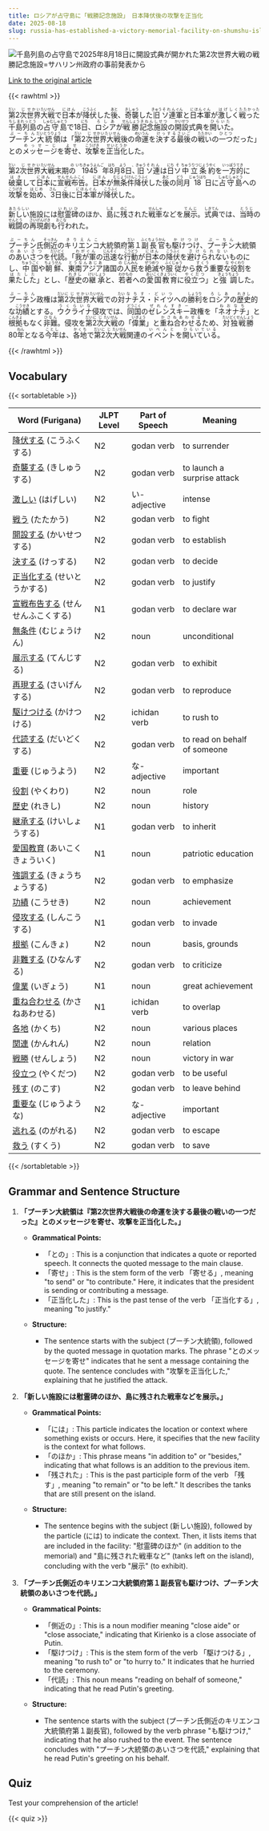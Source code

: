```yaml
---
title: ロシアが占守島に「戦勝記念施設」　日本降伏後の攻撃を正当化
date: 2025-08-18
slug: russia-has-established-a-victory-memorial-facility-on-shumshu-island-justifying-its-attacks-after-japan-s-surrender
---
```


![千島列島の占守島で2025年8月18日に開設式典が開かれた第2次世界大戦の戦勝記念施設=サハリン州政府の事前発表から](https://www.asahicom.jp/imgopt/img/f64c8088c9/comm_L/AS20250818003040.jpg "千島列島の占守島で2025年8月18日に開設式典が開かれた第2次世界大戦の戦勝記念施設=サハリン州政府の事前発表から")

[Link to the original article](https://asahi.com/articles/AST8L3C3KT8LUHBI01CM.html?iref=comtop_7_05)

{{< rawhtml >}}
<p><ruby>第<rt>だい</rt></ruby>2<ruby>次<rt>じ</rt></ruby><ruby>世界<rt>せかい</rt></ruby><ruby>大戦<rt>たいせん</rt></ruby>で<ruby>日本<rt>にほん</rt></ruby>が<ruby>降伏<rt>こうふく</rt></ruby>した<ruby>後<rt>あと</rt></ruby>、<ruby>奇襲<rt>きしゅう</rt></ruby>した<ruby>旧<rt>きゅう</rt></ruby><ruby>ソ連<rt>それん</rt></ruby><ruby>軍<rt>ぐん</rt></ruby>と<ruby>日本軍<rt>にほんぐん</rt></ruby>が<ruby>激しく<rt>はげしく</rt></ruby><ruby>戦った<rt>たたかった</rt></ruby><ruby>千島列島<rt>ちしまれっとう</rt></ruby>の<ruby>占守島<rt>しゅむしゅとう</rt></ruby>で18<ruby>日<rt>にち</rt></ruby>、<ruby>ロシア<rt>ろしあ</rt></ruby>が<ruby>戦勝<rt>せんしょう</rt></ruby><ruby>記念<rt>きねん</rt></ruby><ruby>施設<rt>しせつ</rt></ruby>の<ruby>開設<rt>かいせつ</rt></ruby>式典を<ruby>開いた<rt>ひらいた</rt></ruby>。<ruby>プーチン<rt>ぷーちん</rt></ruby><ruby>大統領<rt>だいとうりょう</rt></ruby>は「<ruby>第<rt>だい</rt></ruby>2<ruby>次<rt>じ</rt></ruby><ruby>世界大戦<rt>せかいたいせん</rt></ruby>後の<ruby>命運<rt>めいうん</rt></ruby>を<ruby>決する<rt>けっする</rt></ruby><ruby>最後<rt>さいご</rt></ruby>の<ruby>戦い<rt>たたかい</rt></ruby>の<ruby>一つ<rt>ひとつ</rt></ruby>だった」との<ruby>メッセージ<rt>めっせーじ</rt></ruby>を<ruby>寄せ<rt>よせ</rt></ruby>、<ruby>攻撃<rt>こうげき</rt></ruby>を<ruby>正当化<rt>せいとうか</rt></ruby>した。</p>

<p><ruby>第<rt>だい</rt></ruby>2<ruby>次<rt>じ</rt></ruby><ruby>世界<rt>せかい</rt></ruby><ruby>大戦<rt>たいせん</rt></ruby>末期<ruby>の<rt>の</rt></ruby><ruby>1945<rt>いちきゅうよんご</rt></ruby>年<ruby>8<rt>はち</rt></ruby>月<ruby>8<rt>よう</rt></ruby>日<ruby>、<rt>、</rt></ruby><ruby>旧<rt>きゅう</rt></ruby><ruby>ソ連<rt>それん</rt></ruby>は<ruby>日<rt>にち</rt></ruby><ruby>ソ<rt>そ</rt></ruby><ruby>中立<rt>ちゅうりつ</rt></ruby><ruby>条約<rt>じょうやく</rt></ruby>を<ruby>一方的<rt>いっぽうてき</rt></ruby>に<ruby>破棄<rt>はき</rt></ruby>して<ruby>日本<rt>にほん</rt></ruby>に<ruby>宣戦布告<rt>せんせんふこく</rt></ruby>。<ruby>日本<rt>にほん</rt></ruby>が<ruby>無条件<rt>むじょうけん</rt></ruby><ruby>降伏<rt>こうふく</rt></ruby>した<ruby>後<rt>あと</rt></ruby>の<ruby>同<rt>どう</rt></ruby>月<ruby>18<rt>じゅうはち</rt></ruby>日に<ruby>占守島<rt>しゅむしゅとう</rt></ruby>への<ruby>攻撃<rt>こうげき</rt></ruby>を<ruby>始め<rt>はじめ</rt></ruby>、<ruby>3<rt>さん</rt></ruby>日<ruby>後<rt>ご</rt></ruby>に<ruby>日本軍<rt>にほんぐん</rt></ruby>が<ruby>降伏<rt>こうふく</rt></ruby>した。</p>

<p><ruby>新しい<rt>あたらしい</rt></ruby>施設には<ruby>慰霊碑<rt>いれいひ</rt></ruby>のほか、<ruby>島<rt>しま</rt></ruby>に<ruby>残<rt>のこ</rt></ruby>された<ruby>戦車<rt>せんしゃ</rt></ruby>などを<ruby>展示<rt>てんじ</rt></ruby>。<ruby>式典<rt>しきてん</rt></ruby>では、<ruby>当時<rt>とうじ</rt></ruby>の<ruby>戦闘<rt>せんとう</rt></ruby>の<ruby>再現劇<rt>さいげんげき</rt></ruby>も<ruby>行<rt>おこな</rt></ruby>われた。</p>

<p><ruby>プーチン<rt>ぷーちん</rt></ruby>氏<ruby>側近<rt>そっきん</rt></ruby>の<ruby>キリエンコ<rt>きりえんこ</rt></ruby>大統領府<ruby>第<rt>だい</rt></ruby>１<ruby>副長官<rt>ふくちょうかん</rt></ruby>も<ruby>駆けつけ<rt>かけつけ</rt></ruby>、<ruby>プーチン<rt>ぷーちん</rt></ruby>大統領<ruby>の<rt>の</rt></ruby><ruby>あいさつ<rt>あいさつ</rt></ruby>を<ruby>代読<rt>だいどく</rt></ruby>。「<ruby>我が軍<rt>わがぐん</rt></ruby>の<ruby>迅速<rt>じんそく</rt></ruby>な<ruby>行動<rt>こうどう</rt></ruby>が<ruby>日本<rt>にほん</rt></ruby>の<ruby>降伏<rt>こうふく</rt></ruby>を<ruby>避けられない<rt>さけられない</rt></ruby>ものにし、<ruby>中国<rt>ちゅうごく</rt></ruby>や<ruby>朝鮮<rt>ちょうせん</rt></ruby>、<ruby>東南アジア<rt>とうなんあじあ</rt></ruby>諸国<ruby>の<rt>の</rt></ruby><ruby>人民<rt>じんみん</rt></ruby>を<ruby>絶滅<rt>ぜつめつ</rt></ruby>や<ruby>服従<rt>ふくじゅう</rt></ruby>から<ruby>救う<rt>すくう</rt></ruby>重要<ruby>な<rt>な</rt></ruby><ruby>役割<rt>やくわり</rt></ruby>を<ruby>果たした<rt>はたした</rt></ruby>」とし、「<ruby>歴史<rt>れきし</rt></ruby>の<ruby>継承<rt>けいしょう</rt></ruby>と、<ruby>若者<rt>わかもの</rt></ruby>への<ruby>愛国教育<rt>あいこくきょういく</rt></ruby>に<ruby>役立つ<rt>やくだつ</rt></ruby>」と<ruby>強調<rt>きょうちょう</rt></ruby>した。</p>

<p><ruby>プーチン<rt>ぷーちん</rt></ruby>政権は<ruby>第<rt>だい</rt></ruby><ruby>2<rt>に</rt></ruby><ruby>次<rt>じ</rt></ruby><ruby>世界<rt>せかい</rt></ruby><ruby>大戦<rt>たいせん</rt></ruby>での<ruby>対<rt>たい</rt></ruby><ruby>ナチス・ドイツ<rt>なちす・どいつ</rt></ruby>への<ruby>勝利<rt>しょうり</rt></ruby>を<ruby>ロシア<rt>ろしあ</rt></ruby>の<ruby>歴史<rt>れきし</rt></ruby>的な<ruby>功績<rt>こうせき</rt></ruby>とする。<ruby>ウクライナ<rt>うくらいな</rt></ruby>侵攻では、<ruby>同国<rt>どうこく</rt></ruby>の<ruby>ゼレンスキー<rt>ぜれんすきー</rt></ruby>政権を「<ruby>ネオナチ<rt>ねおなち</rt></ruby>」と<ruby>根拠<rt>こんきょ</rt></ruby>もなく<ruby>非難<rt>ひなん</rt></ruby>。侵攻を<ruby>第<rt>だい</rt></ruby><ruby>2<rt>に</rt></ruby><ruby>次<rt>じ</rt></ruby><ruby>大戦<rt>たいせん</rt></ruby>の「<ruby>偉業<rt>いぎょう</rt></ruby>」と<ruby>重ね合わせる<rt>かさねあわせる</rt></ruby>ため、<ruby>対独戦勝<rt>たいどくせんしょう</rt></ruby>80<ruby>年<rt>ねん</rt></ruby>となる<ruby>今年<rt>ことし</rt></ruby>は、<ruby>各地<rt>かくち</rt></ruby>で<ruby>第<rt>だい</rt></ruby><ruby>2<rt>に</rt></ruby><ruby>次<rt>じ</rt></ruby><ruby>大戦<rt>たいせん</rt></ruby>関連の<ruby>イベント<rt>いべんと</rt></ruby>を<ruby>開いている<rt>ひらいている</rt></ruby>。</p>
{{< /rawhtml >}}

## Vocabulary


{{< sortabletable >}}

| Word (Furigana)          | JLPT Level | Part of Speech         | Meaning                                   |
|--------------------------|------------|------------------------|-------------------------------------------|
|[降伏する](https://jisho.org/search/%E9%99%8D%E4%BC%8F%E3%81%99%E3%82%8B) (こうふくする)| N2         | godan verb             | to surrender                              |
|[奇襲する](https://jisho.org/search/%E5%A5%87%E8%A5%B2%E3%81%99%E3%82%8B) (きしゅうする)| N2         | godan verb             | to launch a surprise attack               |
|[激しい](https://jisho.org/search/%E6%BF%80%E3%81%97%E3%81%84) (はげしい)| N2         | い-adjective           | intense                                   |
|[戦う](https://jisho.org/search/%E6%88%A6%E3%81%86) (たたかう)| N2         | godan verb             | to fight                                  |
|[開設する](https://jisho.org/search/%E9%96%8B%E8%A8%AD%E3%81%99%E3%82%8B) (かいせつする)| N2         | godan verb             | to establish                              |
|[決する](https://jisho.org/search/%E6%B1%BA%E3%81%99%E3%82%8B) (けっする)| N2         | godan verb             | to decide                                 |
|[正当化する](https://jisho.org/search/%E6%AD%A3%E5%BD%93%E5%8C%96%E3%81%99%E3%82%8B) (せいとうかする)| N2         | godan verb             | to justify                                |
|[宣戦布告する](https://jisho.org/search/%E5%AE%A3%E6%88%A6%E5%B8%83%E5%91%8A%E3%81%99%E3%82%8B) (せんせんふこくする)| N1 | godan verb             | to declare war                            |
|[無条件](https://jisho.org/search/%E7%84%A1%E6%9D%A1%E4%BB%B6) (むじょうけん)| N2         | noun                   | unconditional                             |
|[展示する](https://jisho.org/search/%E5%B1%95%E7%A4%BA%E3%81%99%E3%82%8B) (てんじする)| N2         | godan verb             | to exhibit                                |
|[再現する](https://jisho.org/search/%E5%86%8D%E7%8F%BE%E3%81%99%E3%82%8B) (さいげんする)| N2         | godan verb             | to reproduce                              |
|[駆けつける](https://jisho.org/search/%E9%A7%86%E3%81%91%E3%81%A4%E3%81%91%E3%82%8B) (かけつける)| N2         | ichidan verb           | to rush to                               |
|[代読する](https://jisho.org/search/%E4%BB%A3%E8%AA%AD%E3%81%99%E3%82%8B) (だいどくする)| N2         | godan verb             | to read on behalf of someone              |
|[重要](https://jisho.org/search/%E9%87%8D%E8%A6%81) (じゅうよう)| N2         | な-adjective           | important                                 |
|[役割](https://jisho.org/search/%E5%BD%B9%E5%89%B2) (やくわり)| N2         | noun                   | role                                      |
|[歴史](https://jisho.org/search/%E6%AD%B4%E5%8F%B2) (れきし)| N2         | noun                   | history                                   |
|[継承する](https://jisho.org/search/%E7%B6%99%E6%89%BF%E3%81%99%E3%82%8B) (けいしょうする)| N1         | godan verb             | to inherit                                |
|[愛国教育](https://jisho.org/search/%E6%84%9B%E5%9B%BD%E6%95%99%E8%82%B2) (あいこくきょういく)| N1     | noun                   | patriotic education                       |
|[強調する](https://jisho.org/search/%E5%BC%B7%E8%AA%BF%E3%81%99%E3%82%8B) (きょうちょうする)| N2     | godan verb             | to emphasize                              |
|[功績](https://jisho.org/search/%E5%8A%9F%E7%B8%BE) (こうせき)| N2         | noun                   | achievement                               |
|[侵攻する](https://jisho.org/search/%E4%BE%B5%E6%94%BB%E3%81%99%E3%82%8B) (しんこうする)| N1         | godan verb             | to invade                                 |
|[根拠](https://jisho.org/search/%E6%A0%B9%E6%8B%A0) (こんきょ)| N2         | noun                   | basis, grounds                            |
|[非難する](https://jisho.org/search/%E9%9D%9E%E9%9B%A3%E3%81%99%E3%82%8B) (ひなんする)| N2         | godan verb             | to criticize                              |
|[偉業](https://jisho.org/search/%E5%81%89%E6%A5%AD) (いぎょう)| N1         | noun                   | great achievement                         |
|[重ね合わせる](https://jisho.org/search/%E9%87%8D%E3%81%AD%E5%90%88%E3%82%8F%E3%81%9B%E3%82%8B) (かさねあわせる)| N1   | ichidan verb           | to overlap                                |
|[各地](https://jisho.org/search/%E5%90%84%E5%9C%B0) (かくち)| N2         | noun                   | various places                            |
|[関連](https://jisho.org/search/%E9%96%A2%E9%80%A3) (かんれん)| N2         | noun                   | relation                                  |
|[戦勝](https://jisho.org/search/%E6%88%A6%E5%8B%9D) (せんしょう)| N2         | noun                   | victory in war                            |
|[役立つ](https://jisho.org/search/%E5%BD%B9%E7%AB%8B%E3%81%A4) (やくだつ)| N2         | godan verb             | to be useful                              |
|[残す](https://jisho.org/search/%E6%AE%8B%E3%81%99) (のこす)| N2         | godan verb             | to leave behind                           |
|[重要な](https://jisho.org/search/%E9%87%8D%E8%A6%81%E3%81%AA) (じゅうような)| N2         | な-adjective           | important                                 |
|[逃れる](https://jisho.org/search/%E9%80%83%E3%82%8C%E3%82%8B) (のがれる)| N2         | godan verb             | to escape                                 |
|[救う](https://jisho.org/search/%E6%95%91%E3%81%86) (すくう)| N2         | godan verb             | to save                                   |

{{< /sortabletable >}}


## Grammar and Sentence Structure

1. **「プーチン大統領は『第2次世界大戦後の命運を決する最後の戦いの一つだった』とのメッセージを寄せ、攻撃を正当化した。」**

   - **Grammatical Points:**
     - 「との」: This is a conjunction that indicates a quote or reported speech. It connects the quoted message to the main clause.
     - 「寄せ」: This is the stem form of the verb 「寄せる」, meaning "to send" or "to contribute." Here, it indicates that the president is sending or contributing a message.
     - 「正当化した」: This is the past tense of the verb 「正当化する」, meaning "to justify."

   - **Structure:**
     - The sentence starts with the subject (プーチン大統領), followed by the quoted message in quotation marks. The phrase "とのメッセージを寄せ" indicates that he sent a message containing the quote. The sentence concludes with "攻撃を正当化した," explaining that he justified the attack.

2. **「新しい施設には慰霊碑のほか、島に残された戦車などを展示。」**

   - **Grammatical Points:**
     - 「には」: This particle indicates the location or context where something exists or occurs. Here, it specifies that the new facility is the context for what follows.
     - 「のほか」: This phrase means "in addition to" or "besides," indicating that what follows is an addition to the previous item.
     - 「残された」: This is the past participle form of the verb 「残す」, meaning "to remain" or "to be left." It describes the tanks that are still present on the island.

   - **Structure:**
     - The sentence begins with the subject (新しい施設), followed by the particle (には) to indicate the context. Then, it lists items that are included in the facility: "慰霊碑のほか" (in addition to the memorial) and "島に残された戦車など" (tanks left on the island), concluding with the verb "展示" (to exhibit).

3. **「プーチン氏側近のキリエンコ大統領府第１副長官も駆けつけ、プーチン大統領のあいさつを代読。」**

   - **Grammatical Points:**
     - 「側近の」: This is a noun modifier meaning "close aide" or "close associate," indicating that Kirienko is a close associate of Putin.
     - 「駆けつけ」: This is the stem form of the verb 「駆けつける」, meaning "to rush to" or "to hurry to." It indicates that he hurried to the ceremony.
     - 「代読」: This noun means "reading on behalf of someone," indicating that he read Putin's greeting.

   - **Structure:**
     - The sentence starts with the subject (プーチン氏側近のキリエンコ大統領府第１副長官), followed by the verb phrase "も駆けつけ," indicating that he also rushed to the event. The sentence concludes with "プーチン大統領のあいさつを代読," explaining that he read Putin's greeting on his behalf.

## Quiz

Test your comprehension of the article!

{{< quiz >}}